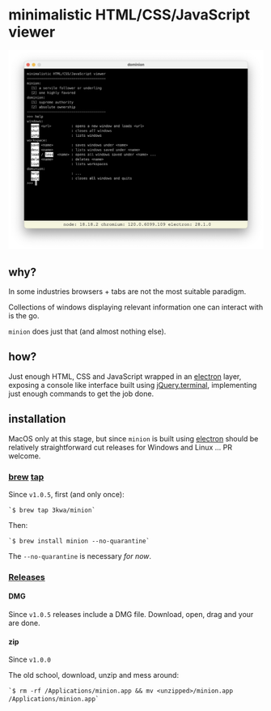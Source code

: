 # minimalistic HTML/CSS/JavaScript viewer

![dominion console](dominion.png)

## why?

In some industries browsers + tabs are not the most suitable paradigm.

Collections of windows displaying relevant information one can interact with is the go.

`minion` does just that (and almost nothing else).

## how?

Just enough HTML, CSS and JavaScript wrapped in an [electron](https://www.electronjs.org) layer, exposing a console like interface built using [jQuery.terminal](https://terminal.jcubic.pl), implementing just enough commands to get the job done.

## installation

MacOS only at this stage, but since `minion` is built using [electron](https://www.electronjs.org) should be relatively straightforward cut releases for Windows and Linux ... PR welcome.

### [brew](https://brew.sh) [tap](https://github.com/3kwa/homebrew-minion)

Since `v1.0.5`, first (and only once):

    `$ brew tap 3kwa/minion`

Then:

    `$ brew install minion --no-quarantine`

The `--no-quarantine` is necessary _for now_.

### [Releases](https://github.com/3kwa/minion/releases)

#### DMG

Since `v1.0.5` releases include a DMG file. Download, open, drag and your are done.

#### zip

Since `v1.0.0`

The old school, download, unzip and mess around:

    `$ rm -rf /Applications/minion.app && mv <unzipped>/minion.app /Applications/minion.app`

